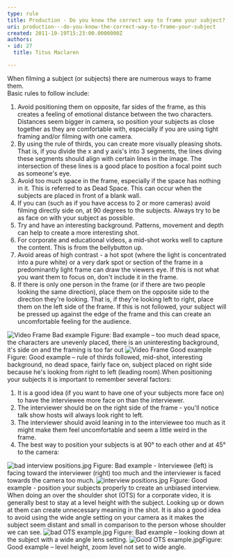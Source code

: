 ```yaml
---
type: rule
title: Production - Do you know the correct way to frame your subject?
uri: production---do-you-know-the-correct-way-to-frame-your-subject
created: 2011-10-19T15:23:00.0000000Z
authors:
- id: 27
  title: Titus Maclaren

---
```


 When filming a subject (or subjects) there are numerous ways to frame them.  
Basic rules to follow include:

1. Avoid positioning them on opposite, far sides of the frame, as this creates a feeling of emotional distance between the two characters. Distances seem bigger in camera, so position your subjects as close together as they are comfortable with, especially if you are using tight framing and/or filming with one camera.
2. By using the rule of thirds, you can create more visually pleasing shots. That is, if you divide the x and y axis's into 3 segments, the lines diving these segments should align with certain lines in the image. The intersection of these lines is a good place to position a focal point such as someone's eye.
3. Avoid too much space in the frame, especially if the space has nothing in it. This is referred to as Dead Space. This can occur when the subjects are placed in front of a blank wall.
4. If you can (such as if you have access to 2 or more cameras) avoid filming directly side on, at 90 degrees to the subjects. Always try to be as face on with your subject as possible.
5. Try and have an interesting background. Patterns, movement and depth can help to create a more interesting shot.
6. For corporate and educational videos, a mid-shot works well to capture the content. This is from the bellybutton up.
7. Avoid areas of high contrast - a hot spot (where the light is concentrated into a pure white) or a very dark spot or section of the frame in a predominantly light frame can draw the viewers eye. If this is not what you want them to focus on, don't include it in the frame.
8. If there is only one person in the frame (or if there are two people looking the same direction), place them on the opposite side to the direction they're looking. That is, if they're looking left to right, place them on the left side of the frame. If this is not followed, your subject will be pressed up against the edge of the frame and this can create an uncomfortable feeling for the audience.

![Video Frame Bad example](/PublishingImages/video-fram-bad-example.jpg) Figure: Bad example – too much dead space, the characters are unevenly placed, there is an uninteresting background, it's side on and the framing is too far out ![Video Frame Good example](/PublishingImages/video-fram-good-example.jpg) Figure: Good example – rule of thirds followed, mid-shot, interesting background, no dead space, fairly face on, subject placed on right side because he's looking from right to left (leading room).When positioning your subjects it is important to remember several factors:
1. It is a good idea (if you want to have one of your subjects more face on) to have the interviewee more face on than the interviewer.
2. The interviewer should be on the right side of the frame - you'll notice talk show hosts will always look right to left.
3. The interviewer should avoid leaning in to the interviewee too much as it might make them feel uncomfortable and seem a little weird in the frame.
4. The best way to position your subjects is at 90° to each other and at 45° to the camera:

![bad interview positions.jpg](/PublishingImages/bad-interview-positions.jpg) Figure: Bad example - Interviewee (left) is facing toward the interviewer (right) too much and the interviewer is faced towards the camera too much. ![interview positions.jpg](/PublishingImages/interview%20positions.jpg) Figure: Good example - position your subjects properly to create an unbiased interview. When doing an over the shoulder shot (OTS) for a corporate video, it is generally best to stay at a level height with the subject. Looking up or down at them can create unnecessary meaning in the shot. It is also a good idea to avoid using the wide angle setting on your camera as it makes the subject seem distant and small in comparison to the person whose shoulder we can see. ![bad OTS example.jpg](/PublishingImages/bad%20OTS%20example.jpg) Figure: Bad example – looking down at the subject with a wide angle lens setting. ![Good OTS example.jpg](/PublishingImages/Good%20OTS%20example.jpg)Figure: Good example – level height, zoom level not set to wide angle.




